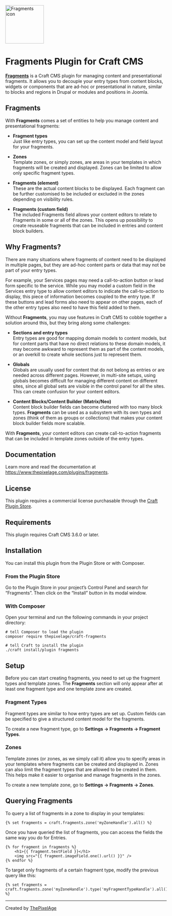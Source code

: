 <p><a href="https://www.thepixelage.com/plugins/fragments"><img src="https://www.thepixelage.com/plugins/assets/icon-fragments.svg" alt="Fragments icon" width="120"></a></p>

# Fragments Plugin for Craft CMS

**[Fragments](https://www.thepixelage.com/plugins/fragments)** is a Craft CMS 
plugin for managing content and presentational 
fragments. It allows you to decouple your entry types from content blocks, 
widgets or components that are ad-hoc or presentational in nature, similar to 
blocks and regions in Drupal or modules and positions in Joomla.

## Fragments

With **Fragments** comes a set of entities to help you manage content and 
presentational fragments:

- **Fragment types**  
  Just like entry types, you can set up the content model and field layout
  for your fragments.
  
  
- **Zones**  
  Template zones, or simply zones, are areas in your templates in 
  which fragments will be created and displayed. Zones can be limited to allow 
  only specific fragment types.
  
  
- **Fragments (element)**  
  These are the actual content blocks to be displayed. Each 
  fragment can be further customised to be included or excluded in the zones 
  depending on visibility rules.
  
  
- **Fragments (custom field)**  
  The included Fragments field allows your content editors to relate to 
  Fragments in some or all of the zones. This opens up possibility to create 
  reuseable fragments that can be included in entries and content block builders.

## Why Fragments?

There are many situations where fragments of content need to be displayed in
multiple pages, but they are ad-hoc content parts or data that may not be part 
of your entry types.

For example, your Services pages may need a call-to-action button or lead form 
specific to the service. While you may model a custom field in the Services 
entry type to allow content editors to indicate the call-to-action to display, 
this piece of information becomes coupled to the entry type. If these buttons 
and lead forms also need to appear on other pages, each of the other entry 
types also need to have this field added to them.

Without **Fragments**, you may use features in Craft CMS to cobble together a
solution around this, but they bring along some challenges:

- **Sections and entry types**  
  Entry types are good for mapping domain models to content models, but for 
  content parts that have no direct relations to these domain models, it may 
  become awkward to represent them as part of the content models, or an 
  overkill to create whole sections just to represent them.


- **Globals**  
  Globals are usually used for content that do not belong as
  entries or are needed across different pages. However, in multi-site setups,
  using globals becomes difficult for managing different content on
  different sites, since all global sets are visible in the control panel for 
  all the sites. This can create confusion for your content editors.


- **Content Blocks/Content Builder (Matrix/Neo)**  
  Content block builder fields can become cluttered with too many block types. 
  **Fragments** can be used as a subsystem with its own types and zones (think 
  of them as groups or collections) that makes your content block builder 
  fields more scalable.

With **Fragments**, your content editors can create call-to-action fragments 
that can be included in template zones outside of the entry types.

## Documentation

Learn more and read the documentation at 
https://www.thepixelage.com/plugins/fragments.

## License

This plugin requires a commercial license purchasable through the [Craft Plugin 
Store](https://plugins.craftcms.com/fragments).


## Requirements

This plugin requires Craft CMS 3.6.0 or later.

## Installation

You can install this plugin from the Plugin Store or with Composer.

### From the Plugin Store

Go to the Plugin Store in your project’s Control Panel and search for 
“Fragments”. Then click on the “Install” button in its modal window.

### With Composer

Open your terminal and run the following commands in your project directory:

```
# tell Composer to load the plugin
composer require thepixelage/craft-fragments

# tell Craft to install the plugin
./craft install/plugin fragments
```
## Setup

Before you can start creating fragments, you need to set up the fragment types 
and template zones. The **Fragments** section will only appear after at least 
one fragment type and one template zone are created.

### Fragment Types

Fragment types are similar to how entry types are set up. Custom fields can be
specified to give a structured content model for the fragments.

To create a new fragment type, go to **Settings → Fragments → Fragment Types**.

### Zones

Template zones (or zones, as we simply call it) allow you to specify areas in 
your templates where fragments can be created and displayed in. Zones can also 
limit the fragment types that are allowed to be created in them. This helps 
make it easier to organise and manage fragments  in the zones.

To create a new template zone, go to **Settings → Fragments → Zones**.

## Querying Fragments

To query a list of fragments in a zone to display in your templates:

```
{% set fragments = craft.fragments.zone('myZoneHandle').all() %}
```

Once you have queried the list of fragments, you can access the fields the same 
way you do for Entries.

```
{% for fragment in fragments %}
    <h1>{{ fragment.textField }}</h1>
    <img src="{{ fragment.imageField.one().url() }}" />
{% endfor %}
```

To target only fragments of a certain fragment type, modify the previous query 
like this:

```
{% set fragments = craft.fragments.zone('myZoneHandle').type('myFragmentTypeHandle').all() %}
```

---

Created by [ThePixelAge](https://www.thepixelage.com)
